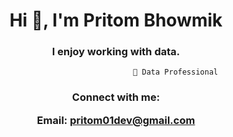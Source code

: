 <h1 align="center">Hi 👋, I'm Pritom Bhowmik</h1>
<h3 align="center">I enjoy working with data.</h3>



                                           🔭 Data Professional


<h3 align="center">Connect with me:

Email: pritom01dev@gmail.com </h3>
<p align="center">
</p>





